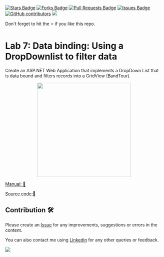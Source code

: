 <a href="https://github.com/drshahizan/learn-aspnet/stargazers"><img src="https://img.shields.io/github/stars/drshahizan/learn-aspnet" alt="Stars Badge"/></a>
<a href="https://github.com/drshahizan/learn-aspnet/network/members"><img src="https://img.shields.io/github/forks/drshahizan/learn-aspnet" alt="Forks Badge"/></a>
<a href="https://github.com/drshahizan/learn-aspnet/pulls"><img src="https://img.shields.io/github/issues-pr/drshahizan/learn-aspnet" alt="Pull Requests Badge"/></a>
<a href="https://github.com/drshahizan/learn-aspnet/issues"><img src="https://img.shields.io/github/issues/drshahizan/learn-aspnet" alt="Issues Badge"/></a>
<a href="https://github.com/drshahizan/learn-aspnet/graphs/contributors"><img alt="GitHub contributors" src="https://img.shields.io/github/contributors/drshahizan/learn-aspnet?color=2b9348"></a>
![](https://visitor-badge.glitch.me/badge?page_id=drshahizan/learn-aspnet)

Don't forget to hit the :star: if you like this repo.

# Lab 7: Data binding: Using a DropDownlist to filter data
Create an ASP.NET Web Application that implements a DropDown List that is data bound and filters records into a GridView (BandTour). 

<p align="center">
<img src="https://github.com/drshahizan/learn-aspnet/blob/main/lab/database/images/LabDb7.png"  height="300" />
</p>

[Manual: 📁](https://drive.google.com/file/d/1_MR9CT4D4hocBIpX7HN8of9LyG0mgcuW/view?usp=share_link)

[Source code:💾](https://drive.google.com/file/d/1axLXtjIRbB4SIqEWGjBokVyf3fJmdyEe/view?usp=sharing)

## Contribution 🛠️
Please create an [Issue](https://github.com/drshahizan/Python_EDA/issues) for any improvements, suggestions or errors in the content.

You can also contact me using [Linkedin](https://www.linkedin.com/in/drshahizan/) for any other queries or feedback.

![](https://visitor-badge.glitch.me/badge?page_id=drshahizan)
